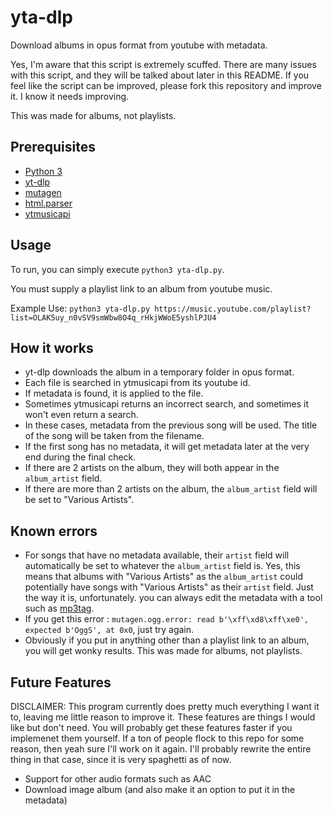 # yta-dlp
Download albums in opus format from youtube with metadata.

Yes, I'm aware that this script is extremely scuffed. There are many issues with this script, and they will be talked about later in this README.
If you feel like the script can be improved, please fork this repository and improve it. I know it needs improving.

This was made for albums, not playlists.

## Prerequisites
* [Python 3](https://www.python.org/)
* [yt-dlp](https://github.com/yt-dlp/yt-dlp)
* [mutagen](https://pypi.org/project/mutagen/)
* [html.parser](https://docs.python.org/3/library/html.parser.html#module-html.parser)
* [ytmusicapi](https://ytmusicapi.readthedocs.io/en/stable/)

## Usage
To run, you can simply execute `python3 yta-dlp.py`.

You must supply a playlist link to an album from youtube music.

Example Use:
`python3 yta-dlp.py https://music.youtube.com/playlist?list=OLAK5uy_n0vSV9smWbw8O4q_rHkjWWoE5yshlPJU4`

## How it works
* yt-dlp downloads the album in a temporary folder in opus format.
* Each file is searched in ytmusicapi from its youtube id.
* If metadata is found, it is applied to the file.
* Sometimes ytmusicapi returns an incorrect search, and sometimes it won't even return a search.
* In these cases, metadata from the previous song will be used. The title of the song will be taken from the filename.
* If the first song has no metadata, it will get metadata later at the very end during the final check.
* If there are 2 artists on the album, they will both appear in the `album_artist` field.
* If there are more than 2 artists on the album, the `album_artist` field will be set to "Various Artists".

## Known errors
* For songs that have no metadata available, their `artist` field will automatically be set to whatever the `album_artist` field is. Yes, this means that albums with "Various Artists" as the `album_artist` could potentially have songs with "Various Artists" as their `artist` field. Just the way it is, unfortunately. you can always edit the metadata with a tool such as [mp3tag](https://www.mp3tag.de/en/).
* If you get this error : `mutagen.ogg.error: read b'\xff\xd8\xff\xe0', expected b'OggS', at 0x0`, just try again.
* Obviously if you put in anything other than a playlist link to an album, you will get wonky results. This was made for albums, not playlists.

## Future Features
DISCLAIMER: This program currently does pretty much everything I want it to, leaving me little reason to improve it. These features are things I would like but don't need. You will probably get these features faster if you implemenet them yourself. If a ton of people flock to this repo for some reason, then yeah sure I'll work on it again. I'll probably rewrite the entire thing in that case, since it is very spaghetti as of now.

* Support for other audio formats such as AAC
* Download image album (and also make it an option to put it in the metadata)

